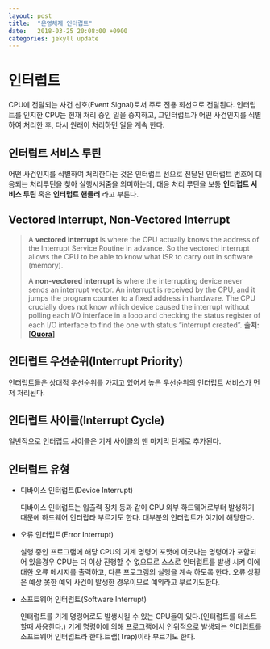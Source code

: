 ```yaml
---
layout: post
title:  "운영체제 인터럽트"
date:   2018-03-25 20:08:00 +0900
categories: jekyll update
---
```

# 인터럽트
CPU에 전달되는 사건 신호(Event Signal)로서 주로 전용 회선으로 전달된다. 인터럽트를 인지한 CPU는 현재 처리 중인 일을 중지하고, 그인터럽트가 어떤 사건인지를 식별하여 처리한 후, 다시 원래이 처리하던 일을 계속 한다.

## 인터럽트 서비스 루틴
어떤 사건인지를 식별하여 처리한다는 것은 인터럽트 선으로 전달된 인터럽트 번호에 대응되는 처리루틴을 찾아 실행시켜줌을 의미하는데, 대응 처리 루틴을 보통 **인터럽트 서비스 루틴** 혹은 **인터럽트 핸들러** 라고 부른다.

## Vectored Interrupt, Non-Vectored Interrupt

>A **vectored interrupt** is where the CPU actually knows the address of the Interrupt Service Routine in advance. So the vectored interrupt allows the CPU to be able to know what ISR to carry out in software (memory).
>
>A **non-vectored interrupt** is where the interrupting device never sends an interrupt vector. An interrupt is received by the CPU, and it jumps the program counter to a fixed address in hardware. The CPU crucially does not know which device caused the interrupt without polling each I/O interface in a loop and checking the status register of each I/O interface to find the one with status “interrupt created”. __출처: [<a href="https://www.quora.com/What-is-the-difference-between-a-vectored-and-a-non-vectored-interrupt" target="_blank">Quora</a>]__


## 인터럽트 우선순위(Interrupt Priority)
인터럽트들은 상대적 우선순위를 가지고 있어서 높은 우선순위의 인터럽트 서비스가 먼저 처리된다.

## 인터럽트 사이클(Interrupt Cycle)
일반적으로 인터럽트 사이클은 기계 사이클의 맨 마지막 단계로 추가된다.

## 인터럽트 유형

* 디바이스 인터럽트(Device Interrupt)

  디바이스 인터럽트는 입출력 장치 등과 같이 CPU 외부 하드웨어로부터 발생하기 때문에 하드웨어 인터랍타 부르기도 한다. 대부분의 인터럽트가 여기에 해당한다.

* 오류 인터럽트(Error Interrupt)

  실행 중인 프로그램에 해당 CPU의 기계 명령어 포맷에 어긋나는 명령어가 포함되어 있을경우 CPU는 더 이상 진행할 수 없으므로 스스로 인터럽트를 발생 시켜 이에대한 오류 메시지를 출력하고, 다른 프로그램의 실행을 계속 하도록 한다. 오류 상황은 예상 못한 예외 사건이 발생한 경우이므로 예외라고 부르기도한다.

* 소프트웨어 인터럽트(Software Interrupt)

  인터럽트를 기계 명령어로도 발생시킬 수 있는 CPU들이 있다.(인터럽트를 테스트할때 사용한다.) 기계 명령어에 의해 프로그램에서 인위적으로 발생되는 인터럽트를 소프트웨어 인터럽트라 한다.트랩(Trap)이라 부르기도 한다.
